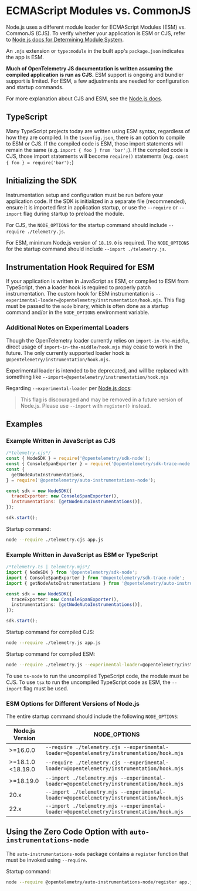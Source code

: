 # ECMAScript Modules vs. CommonJS

Node.js uses a different module loader for ECMAScript Modules (ESM) vs. CommonJS (CJS).
To verify whether your application is ESM or CJS, refer to [Node.js docs for Determining Module System](https://nodejs.org/api/packages.html#determining-module-system).

An `.mjs` extension or `type:module` in the built app's `package.json` indicates the app is ESM.

**Much of OpenTelemetry JS documentation is written assuming the compiled application is run as CJS.**
ESM support is ongoing and bundler support is limited.
For ESM, a few adjustments are needed for configuration and startup commands.

For more explanation about CJS and ESM, see the [Node.js docs](https://nodejs.org/api/modules.html#enabling).

## TypeScript

Many TypeScript projects today are written using ESM syntax, regardless of how they are compiled.
In the `tsconfig.json`, there is an option to compile to ESM or CJS.
If the compiled code is ESM, those import statements will remain the same (e.g. `import { foo } from 'bar';`).
If the compiled code is CJS, those import statements will become `require()` statements (e.g. `const { foo } = require('bar');`)

## Initializing the SDK

Instrumentation setup and configuration must be run before your application code.
If the SDK is initialized in a separate file (recommended), ensure it is imported first in application startup, or use the `--require` or `--import` flag during startup to preload the module.

For CJS, the `NODE_OPTIONS` for the startup command should include `--require ./telemetry.js`.

For ESM, minimum Node.js version of `18.19.0` is required.
The `NODE_OPTIONS` for the startup command should include `--import ./telemetry.js`.

## Instrumentation Hook Required for ESM

If your application is written in JavaScript as ESM, or compiled to ESM from TypeScript, then a loader hook is required to properly patch instrumentation.
The custom hook for ESM instrumentation is `--experimental-loader=@opentelemetry/instrumentation/hook.mjs`.
This flag must be passed to the `node` binary, which is often done as a startup command and/or in the `NODE_OPTIONS` environment variable.

### Additional Notes on Experimental Loaders

Though the OpenTelemetry loader currently relies on `import-in-the-middle`, direct usage of `import-in-the-middle/hook.mjs` may cease to work in the future.
The only currently supported loader hook is `@opentelemetry/instrumentation/hook.mjs`.

Experimental loader is intended to be deprecated, and will be replaced with something like `--import=@opentelemetry/instrumentation/hook.mjs`

Regarding `--experimental-loader` per [Node.js docs](https://nodejs.org/api/cli.html#--experimental-loadermodule):

> This flag is discouraged and may be removed in a future version of Node.js. Please use `--import` with `register()` instead.

<!--
TODO
import * as module from 'module'

module.register('@opentelemetry/instrumentation/hook.mjs', import.meta.url)
-->

## Examples

### Example Written in JavaScript as CJS

```javascript
/*telemetry.cjs*/
const { NodeSDK } = require('@opentelemetry/sdk-node');
const { ConsoleSpanExporter } = require('@opentelemetry/sdk-trace-node');
const {
  getNodeAutoInstrumentations,
} = require('@opentelemetry/auto-instrumentations-node');

const sdk = new NodeSDK({
  traceExporter: new ConsoleSpanExporter(),
  instrumentations: [getNodeAutoInstrumentations()],
});

sdk.start();
```

Startup command:

```sh
node --require ./telemetry.cjs app.js
```

### Example Written in JavaScript as ESM or TypeScript

```typescript
/*telemetry.ts | telemetry.mjs*/
import { NodeSDK } from '@opentelemetry/sdk-node';
import { ConsoleSpanExporter } from '@opentelemetry/sdk-trace-node';
import { getNodeAutoInstrumentations } from '@opentelemetry/auto-instrumentations-node';

const sdk = new NodeSDK({
  traceExporter: new ConsoleSpanExporter(),
  instrumentations: [getNodeAutoInstrumentations()],
});

sdk.start();
```

Startup command for compiled CJS:

```sh
node --require ./telemetry.js app.js
```

Startup command for compiled ESM:

```sh
node --require ./telemetry.js --experimental-loader=@opentelemetry/instrumentation/hook.mjs app.js
```

To use `ts-node` to run the uncompiled TypeScript code, the module must be CJS.
To use `tsx` to run the uncompiled TypeScript code as ESM, the `--import` flag must be used.

### ESM Options for Different Versions of Node.js

The entire startup command should include the following `NODE_OPTIONS`:

| Node.js Version   | NODE_OPTIONS                                                                              |
| ----------------- | ----------------------------------------------------------------------------------------- |
| >=16.0.0          | `--require ./telemetry.cjs --experimental-loader=@opentelemetry/instrumentation/hook.mjs` |
| >=18.1.0 <18.19.0 | `--require ./telemetry.cjs --experimental-loader=@opentelemetry/instrumentation/hook.mjs` |
| >=18.19.0         | `--import ./telemetry.mjs --experimental-loader=@opentelemetry/instrumentation/hook.mjs`  |
| 20.x              | `--import ./telemetry.mjs --experimental-loader=@opentelemetry/instrumentation/hook.mjs`  |
| 22.x              | `--import ./telemetry.mjs --experimental-loader=@opentelemetry/instrumentation/hook.mjs`  |

## Using the Zero Code Option with `auto-instrumentations-node`

The `auto-instrumentations-node` package contains a `register` function that must be invoked using `--require`.

Startup command:

```sh
node --require @opentelemetry/auto-instrumentations-node/register app.js
```
